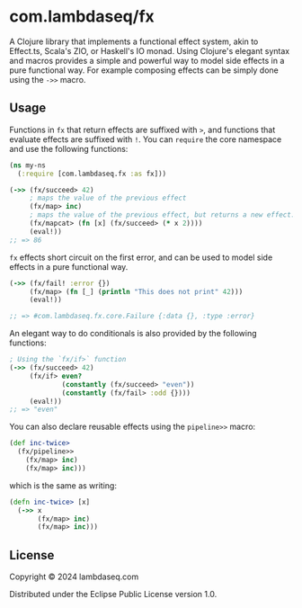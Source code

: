 # com.lambdaseq/fx

A Clojure library that implements a functional effect system, akin to Effect.ts, Scala's ZIO, or Haskell's IO monad.
Using Clojure's elegant syntax and macros provides a simple and powerful way to model side effects in a pure functional way.
For example composing effects can be simply done using the `->>` macro.

## Usage
Functions in `fx` that return effects are suffixed with `>`, and functions that evaluate effects are suffixed with `!`.
You can `require` the core namespace and use the following functions:

```clojure
(ns my-ns
  (:require [com.lambdaseq.fx :as fx]))

(->> (fx/succeed> 42)
     ; maps the value of the previous effect
     (fx/map> inc)
     ; maps the value of the previous effect, but returns a new effect.
     (fx/mapcat> (fn [x] (fx/succeed> (* x 2))))
     (eval!))
;; => 86
```

`fx` effects short circuit on the first error, and can be used to model side effects in a pure functional way.

```clojure
(->> (fx/fail! :error {})
     (fx/map> (fn [_] (println "This does not print" 42)))
     (eval!))

;; => #com.lambdaseq.fx.core.Failure {:data {}, :type :error}
```
An elegant way to do conditionals is also provided by the following functions:

```clojure
; Using the `fx/if>` function
(->> (fx/succeed> 42)
     (fx/if> even?
             (constantly (fx/succeed> "even"))
             (constantly (fx/fail> :odd {})))
     (eval!))
;; => "even"
```

You can also declare reusable effects using the `pipeline>>` macro:

```clojure
(def inc-twice>
  (fx/pipeline>>
    (fx/map> inc)
    (fx/map> inc)))
```
which is the same as writing:

```clojure
(defn inc-twice> [x]
  (->> x
       (fx/map> inc)
       (fx/map> inc)))
```


## License

Copyright © 2024 lambdaseq.com

Distributed under the Eclipse Public License version 1.0.
